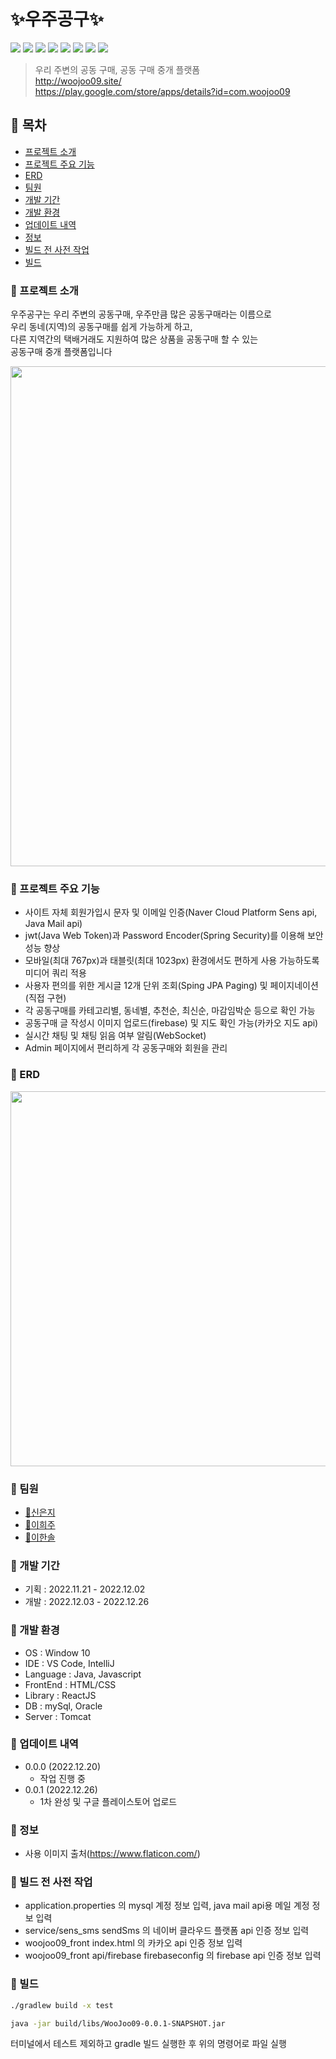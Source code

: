 # :sparkles:우주공구:sparkles:
<img src="https://img.shields.io/badge/Spring Boot-6DB33F?style=flat-square&logo=Spring Boot&logoColor=white"/> <img src="https://img.shields.io/badge/Javascript-F7DF1E?style=flat-square&logo=Javascript&logoColor=white"/> <img src="https://img.shields.io/badge/React-61DAFB?style=flat-square&logo=React&logoColor=white"/> <img src="https://img.shields.io/badge/React Native-09D3AC?style=flat-square&logo=Create React App&logoColor=white"/> <img src="https://img.shields.io/badge/HTML5-E34F26?style=flat-square&logo=HTML5&logoColor=white"/> <img src="https://img.shields.io/badge/Sass-CC6699?style=flat-square&logo=Sass&logoColor=white"/> <img src="https://img.shields.io/badge/MySQL-4479A1?style=flat-square&logo=MySQL&logoColor=white"/> <img src="https://img.shields.io/badge/Firebase-FFCA28?style=flat-square&logo=firebase&logoColor=white"/> 

> 우리 주변의 공동 구매, 공동 구매 중개 플랫폼  
> http://woojoo09.site/  
> https://play.google.com/store/apps/details?id=com.woojoo09  



## :stars: 목차

- [프로젝트 소개](#-stars---------)
- [프로젝트 주요 기능](#-stars------------)
- [ERD](#-stars--erd)
- [팀원](#-stars----)
- [개발 기간](#-stars-------)
- [개발 환경](#-stars-------)
- [업데이트 내역](#-stars---------)
- [정보](#-stars----)
- [빌드 전 사전 작업](#-stars------------)
- [빌드](#-stars----)

### :stars: 프로젝트 소개
우주공구는 우리 주변의 공동구매, 우주만큼 많은 공동구매라는 이름으로  
우리 동네(지역)의 공동구매를 쉽게 가능하게 하고,   
다른 지역간의 택배거래도 지원하여 많은 상품을 공동구매 할 수 있는   
공동구매 중개 플랫폼입니다   

<img src="https://s3.us-west-2.amazonaws.com/secure.notion-static.com/4198cd9c-c433-4f07-9f38-c66b030c964f/%EB%A9%94%EC%9D%B8%ED%99%94%EB%A9%B4.png?X-Amz-Algorithm=AWS4-HMAC-SHA256&X-Amz-Content-Sha256=UNSIGNED-PAYLOAD&X-Amz-Credential=AKIAT73L2G45EIPT3X45%2F20230126%2Fus-west-2%2Fs3%2Faws4_request&X-Amz-Date=20230126T123834Z&X-Amz-Expires=86400&X-Amz-Signature=68611a0178f7e20a5368d04b29dd6fdfff7ede0498480bef84830f8856e1552c&X-Amz-SignedHeaders=host&response-content-disposition=filename%3D%22%25EB%25A9%2594%25EC%259D%25B8%25ED%2599%2594%25EB%25A9%25B4.png%22&x-id=GetObject" width="800"/>


### :stars: 프로젝트 주요 기능
- 사이트 자체 회원가입시 문자 및 이메일 인증(Naver Cloud Platform Sens api, Java Mail api)
- jwt(Java Web Token)과 Password Encoder(Spring Security)를 이용해 보안 성능 향상
- 모바일(최대 767px)과 태블릿(최대 1023px) 환경에서도 편하게 사용 가능하도록 미디어 쿼리 적용
- 사용자 편의를 위한 게시글 12개 단위 조회(Sping JPA Paging) 및 페이지네이션(직접 구현)
- 각 공동구매를 카테고리별, 동네별, 추천순, 최신순, 마감임박순 등으로 확인 가능
- 공동구매 글 작성시 이미지 업로드(firebase) 및 지도 확인 가능(카카오 지도 api)
- 실시간 채팅 및 채팅 읽음 여부 알림(WebSocket)
- Admin 페이지에서 편리하게 각 공동구매와 회원을 관리

### :stars: ERD
<img src="https://s3.us-west-2.amazonaws.com/secure.notion-static.com/25b688b7-1084-4395-a9a2-4ce8015b19f2/woojoo0922.png?X-Amz-Algorithm=AWS4-HMAC-SHA256&X-Amz-Content-Sha256=UNSIGNED-PAYLOAD&X-Amz-Credential=AKIAT73L2G45EIPT3X45%2F20230124%2Fus-west-2%2Fs3%2Faws4_request&X-Amz-Date=20230124T124025Z&X-Amz-Expires=86400&X-Amz-Signature=ea5b390af57f887079cbc7e5a8ee35d63d4bd1554264e77c191f7d53ce3fc9fe&X-Amz-SignedHeaders=host&response-content-disposition=filename%3D%22woojoo0922.png%22&x-id=GetObject" width="600"/>


### :stars: 팀원
- [:rabbit2:신은지](https://github.com/eunjishinrabbit)
- [:dolphin:이희주](https://github.com/brownsally2)
- [:hatched_chick:이한솔](https://github.com/solsol529)

### :stars: 개발 기간
- 기획 : 2022.11.21 - 2022.12.02
- 개발 : 2022.12.03 - 2022.12.26

### :stars: 개발 환경
- OS : Window 10
- IDE : VS Code, IntelliJ
- Language : Java, Javascript
- FrontEnd : HTML/CSS
- Library : ReactJS
- DB : mySql, Oracle
- Server : Tomcat

### :stars: 업데이트 내역
- 0.0.0 (2022.12.20)
  - 작업 진행 중
- 0.0.1 (2022.12.26)
  - 1차 완성 및 구글 플레이스토어 업로드
  
### :stars: 정보
- 사용 이미지 출처(https://www.flaticon.com/)

### :stars: 빌드 전 사전 작업
- application.properties 의 mysql 계정 정보 입력, java mail api용 메일 계정 정보 입력
- service/sens_sms sendSms 의 네이버 클라우드 플랫폼 api 인증 정보 입력
- woojoo09_front index.html 의 카카오 api 인증 정보 입력
- woojoo09_front api/firebase firebaseconfig 의 firebase api 인증 정보 입력

### :stars: 빌드

```sh
./gradlew build -x test
```
```sh
java -jar build/libs/WooJoo09-0.0.1-SNAPSHOT.jar
```
터미널에서 테스트 제외하고 gradle 빌드 실행한 후 위의 명령어로 파일 실행







